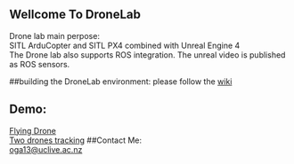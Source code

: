 ## Wellcome To DroneLab
Drone lab main perpose:  
SITL ArduCopter and SITL PX4 combined with Unreal Engine 4  
The Drone lab also supports ROS integration. The unreal video is published as ROS sensors.  

##building the DroneLab environment:
please follow the [wiki](https://github.com/orig74/DroneLab/wiki)

## Demo:  
[Flying Drone](https://youtu.be/4dplKATTkMw)  
[Two drones tracking](https://youtu.be/cEeUj4JF16A)
##Contact Me:  
oga13@uclive.ac.nz  
